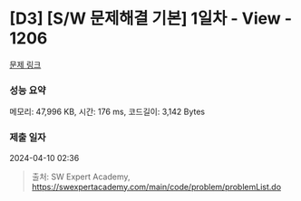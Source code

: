 # [D3] [S/W 문제해결 기본] 1일차 - View - 1206 

[문제 링크](https://swexpertacademy.com/main/code/problem/problemDetail.do?contestProbId=AV134DPqAA8CFAYh) 

### 성능 요약

메모리: 47,996 KB, 시간: 176 ms, 코드길이: 3,142 Bytes

### 제출 일자

2024-04-10 02:36



> 출처: SW Expert Academy, https://swexpertacademy.com/main/code/problem/problemList.do